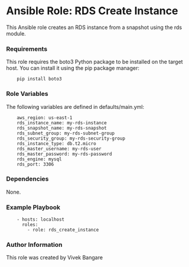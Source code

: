 # Ansible Role: RDS Create Instance
This Ansible role creates an RDS instance from a snapshot using the rds module.

### Requirements
This role requires the boto3 Python package to be installed on the target host. You can install it using the pip package manager:

```
    pip install boto3
```

### Role Variables
The following variables are defined in defaults/main.yml:
```
    aws_region: us-east-1
    rds_instance_name: my-rds-instance
    rds_snapshot_name: my-rds-snapshot
    rds_subnet_group: my-rds-subnet-group
    rds_security_group: my-rds-security-group
    rds_instance_type: db.t2.micro
    rds_master_username: my-rds-user
    rds_master_password: my-rds-password
    rds_engine: mysql
    rds_port: 3306
```

### Dependencies
None.

### Example Playbook

```
    - hosts: localhost
      roles:
        - role: rds_create_instance
```

### Author Information
This role was created by Vivek Bangare